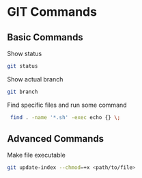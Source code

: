 # GIT Commands

## Basic  Commands

Show status

```bash
git status
```

Show actual branch

```bash
git branch
```

Find specific files and run some command

```bash
 find . -name '*.sh' -exec echo {} \;
```

## Advanced Commands

Make file executable

```bash
git update-index --chmod=+x <path/to/file>
```